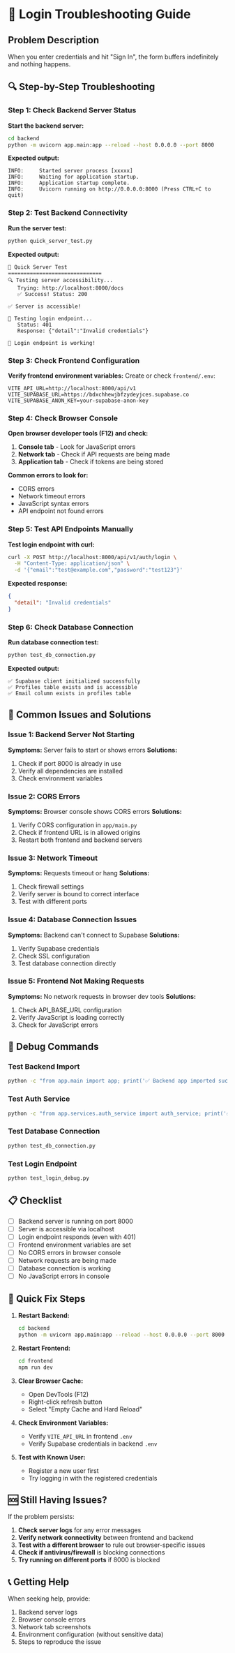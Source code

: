 # 🔐 Login Troubleshooting Guide

## Problem Description
When you enter credentials and hit "Sign In", the form buffers indefinitely and nothing happens.

## 🔍 Step-by-Step Troubleshooting

### Step 1: Check Backend Server Status

**Start the backend server:**
```bash
cd backend
python -m uvicorn app.main:app --reload --host 0.0.0.0 --port 8000
```

**Expected output:**
```
INFO:     Started server process [xxxxx]
INFO:     Waiting for application startup.
INFO:     Application startup complete.
INFO:     Uvicorn running on http://0.0.0.0:8000 (Press CTRL+C to quit)
```

### Step 2: Test Backend Connectivity

**Run the server test:**
```bash
python quick_server_test.py
```

**Expected output:**
```
🚀 Quick Server Test
==============================
🔍 Testing server accessibility...
   Trying: http://localhost:8000/docs
   ✅ Success! Status: 200

✅ Server is accessible!

🔐 Testing login endpoint...
   Status: 401
   Response: {"detail":"Invalid credentials"}

🎉 Login endpoint is working!
```

### Step 3: Check Frontend Configuration

**Verify frontend environment variables:**
Create or check `frontend/.env`:
```env
VITE_API_URL=http://localhost:8000/api/v1
VITE_SUPABASE_URL=https://bdxchhewjbfzydeyjces.supabase.co
VITE_SUPABASE_ANON_KEY=your-supabase-anon-key
```

### Step 4: Check Browser Console

**Open browser developer tools (F12) and check:**
1. **Console tab** - Look for JavaScript errors
2. **Network tab** - Check if API requests are being made
3. **Application tab** - Check if tokens are being stored

**Common errors to look for:**
- CORS errors
- Network timeout errors
- JavaScript syntax errors
- API endpoint not found errors

### Step 5: Test API Endpoints Manually

**Test login endpoint with curl:**
```bash
curl -X POST http://localhost:8000/api/v1/auth/login \
  -H "Content-Type: application/json" \
  -d '{"email":"test@example.com","password":"test123"}'
```

**Expected response:**
```json
{
  "detail": "Invalid credentials"
}
```

### Step 6: Check Database Connection

**Run database connection test:**
```bash
python test_db_connection.py
```

**Expected output:**
```
✅ Supabase client initialized successfully
✅ Profiles table exists and is accessible
✅ Email column exists in profiles table
```

## 🚨 Common Issues and Solutions

### Issue 1: Backend Server Not Starting
**Symptoms:** Server fails to start or shows errors
**Solutions:**
1. Check if port 8000 is already in use
2. Verify all dependencies are installed
3. Check environment variables

### Issue 2: CORS Errors
**Symptoms:** Browser console shows CORS errors
**Solutions:**
1. Verify CORS configuration in `app/main.py`
2. Check if frontend URL is in allowed origins
3. Restart both frontend and backend servers

### Issue 3: Network Timeout
**Symptoms:** Requests timeout or hang
**Solutions:**
1. Check firewall settings
2. Verify server is bound to correct interface
3. Test with different ports

### Issue 4: Database Connection Issues
**Symptoms:** Backend can't connect to Supabase
**Solutions:**
1. Verify Supabase credentials
2. Check SSL configuration
3. Test database connection directly

### Issue 5: Frontend Not Making Requests
**Symptoms:** No network requests in browser dev tools
**Solutions:**
1. Check API_BASE_URL configuration
2. Verify JavaScript is loading correctly
3. Check for JavaScript errors

## 🔧 Debug Commands

### Test Backend Import
```bash
python -c "from app.main import app; print('✅ Backend app imported successfully')"
```

### Test Auth Service
```bash
python -c "from app.services.auth_service import auth_service; print('✅ Auth service initialized')"
```

### Test Database Connection
```bash
python test_db_connection.py
```

### Test Login Endpoint
```bash
python test_login_debug.py
```

## 📋 Checklist

- [ ] Backend server is running on port 8000
- [ ] Server is accessible via localhost
- [ ] Login endpoint responds (even with 401)
- [ ] Frontend environment variables are set
- [ ] No CORS errors in browser console
- [ ] Network requests are being made
- [ ] Database connection is working
- [ ] No JavaScript errors in console

## 🎯 Quick Fix Steps

1. **Restart Backend:**
   ```bash
   cd backend
   python -m uvicorn app.main:app --reload --host 0.0.0.0 --port 8000
   ```

2. **Restart Frontend:**
   ```bash
   cd frontend
   npm run dev
   ```

3. **Clear Browser Cache:**
   - Open DevTools (F12)
   - Right-click refresh button
   - Select "Empty Cache and Hard Reload"

4. **Check Environment Variables:**
   - Verify `VITE_API_URL` in frontend `.env`
   - Verify Supabase credentials in backend `.env`

5. **Test with Known User:**
   - Register a new user first
   - Try logging in with the registered credentials

## 🆘 Still Having Issues?

If the problem persists:

1. **Check server logs** for any error messages
2. **Verify network connectivity** between frontend and backend
3. **Test with a different browser** to rule out browser-specific issues
4. **Check if antivirus/firewall** is blocking connections
5. **Try running on different ports** if 8000 is blocked

## 📞 Getting Help

When seeking help, provide:
1. Backend server logs
2. Browser console errors
3. Network tab screenshots
4. Environment configuration (without sensitive data)
5. Steps to reproduce the issue
